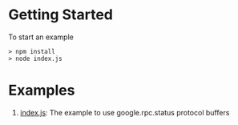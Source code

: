 # Getting Started
To start an example
```
> npm install
> node index.js
```

# Examples
1. [index.js](./index.js): The example to use google.rpc.status protocol buffers
